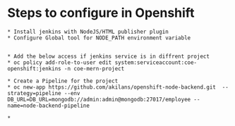 # Steps to configure in Openshift

    * Install jenkins with NodeJS/HTML publisher plugin
    * Configure Global tool for NODE_PATH environment variable


    * Add the below access if jenkins service is in diffrent project
    * oc policy add-role-to-user edit system:serviceaccount:coe-openshift:jenkins -n coe-mern-project

    * Create a Pipeline for the project
    * oc new-app https://github.com/akilans/openshift-node-backend.git  --strategy=pipeline --env DB_URL=DB_URL=mongodb://admin:admin@mongodb:27017/employee --name=node-backend-pipeline

    * 


